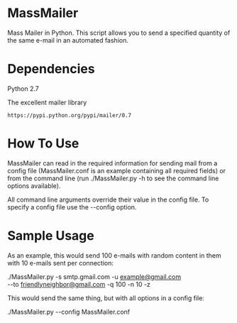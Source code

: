MassMailer
==========

Mass Mailer in Python.  This script allows you to send a specified
quantity of the same e-mail in an automated fashion.

Dependencies
============

  Python 2.7 
  
  The excellent mailer library
    
    https://pypi.python.org/pypi/mailer/0.7

How To Use
==========

MassMailer can read in the required information for sending mail
from a config file (MassMailer.conf is an example containing all
required fields) or from the command line (run ./MassMailer.py -h
to see the command line options available).

All command line arguments override their value in the config file.
To specify a config file use the --config option.

Sample Usage
============

As an example, this would send 100 e-mails with random content in them
with 10 e-mails sent per connection:

  ./MassMailer.py -s smtp.gmail.com -u example@gmail.com \
      --to friendlyneighbor@gmail.com -q 100 -n 10 -z

This would send the same thing, but with all options in a config file:

  ./MassMailer.py --config MassMailer.conf
